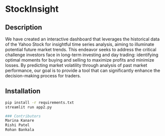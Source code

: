 # StockInsight

## Description
We have created an interactive dashboard that leverages the historical data of the Yahoo Stock for insightful time series analysis, aiming to illuminate potential future market trends. This endeavor seeks to address the critical challenge investors face in long-term investing and day trading: identifying optimal moments for buying and selling to maximize profits and minimize losses. By predicting market volatility through analysis of past market performance, our goal is to provide a tool that can significantly enhance the decision-making process for traders.

## Installation
```bash
pip install -r requirements.txt
streamlit run app2.py

### Contributors
Marina Kanare
Rishi Patel
Rohan Bankala
